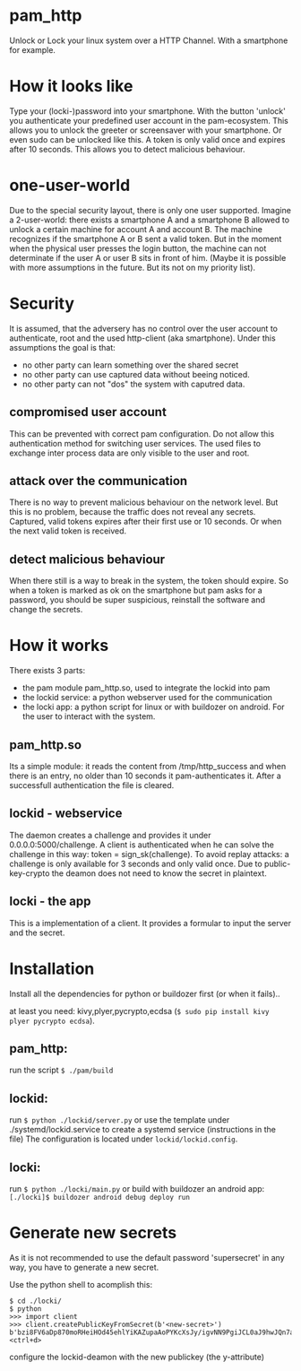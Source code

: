 # pam_http
Unlock or Lock your linux system over a HTTP Channel. With a smartphone for example.

# How it looks like
Type your (locki-)password into your smartphone. With the button 'unlock' you authenticate your predefined user account in the pam-ecosystem. 
This allows you to unlock the greeter or screensaver with your smartphone. Or even sudo can be unlocked like this.
A token is only valid once and expires after 10 seconds. This allows you to detect malicious behaviour.

# one-user-world
Due to the special security layout, there is only one user supported. Imagine a 2-user-world: there exists a smartphone A and a smartphone B allowed to unlock a certain machine for account A and account B.
The machine recognizes if the smartphone A or B sent a valid token. But in the moment when the physical user presses the login button, the machine can not determinate if the user A or user B sits in front of him.
(Maybe it is possible with more assumptions in the future.
But its not on my priority list).

# Security
It is assumed, that the adversery has no control over the user account to authenticate, root and the used http-client (aka smartphone).
Under this assumptions the goal is that:
 * no other party can learn something over the shared secret
 * no other party can use captured data without beeing noticed.
 * no other party can not "dos" the system with caputred data.

## compromised user account
This can be prevented with correct pam configuration. Do not allow this authentication method for switching user services.
The used files to exchange inter process data are only visible to the user and root.

## attack over the communication
There is no way to prevent malicious behaviour on the network level.
But this is no problem, because the traffic does not reveal any secrets.
Captured, valid tokens expires after their first use or 10 seconds.
Or when the next valid token is received.

## detect malicious behaviour
When there still is a way to break in the system, the token should expire. 
So when a token is marked as ok on the smartphone but pam asks for a password, you should be super suspicious,
reinstall the software and change the secrets.

# How it works
There exists 3 parts:
 * the pam module pam_http.so, used to integrate the lockid into pam
 * the lockid service: a python webserver used for the communication
 * the locki app: a python script for linux or with buildozer on android. For the user to interact with the system.

## pam_http.so
Its a simple module: it reads the content from /tmp/http_success and when there is an entry, no older than 10 seconds it pam-authenticates it.
After a successfull authentication the file is cleared.

## lockid - webservice
The daemon creates a challenge and provides it under 0.0.0.0:5000/challenge. A client is authenticated when he can solve the challenge in this way:
token = sign_sk(challenge). To avoid replay attacks: a challenge is only available for 3 seconds and only valid once.
Due to public-key-crypto the deamon does not need to know the secret in plaintext. 

## locki - the app
This is a implementation of a client. It provides a formular to input the server and the secret.

# Installation 
Install all the dependencies for python or buildozer first (or when it fails)..

at least you need: kivy,plyer,pycrypto,ecdsa (`$ sudo pip install kivy plyer pycrypto ecdsa`).

## pam_http:
run the script `$ ./pam/build`

## lockid:
run `$ python ./lockid/server.py`
or use the template under ./systemd/lockid.service to create a systemd service (instructions in the file)
The configuration is located under `lockid/lockid.config`.

## locki:
run `$ python ./locki/main.py`
or build with buildozer an android app: `[./locki]$ buildozer android debug deploy run`

# Generate new secrets
As it is not recommended to use the default password 'supersecret' in any way, you have to generate a new secret. 

Use the python shell to acomplish this:

```
$ cd ./locki/
$ python
>>> import client
>>> client.createPublicKeyFromSecret(b'<new-secret>')
b'bzi8FV6aDp870moRHeiHOd45ehlYiKAZupaAoPYKcXsJy/igvNN9PgiJCL0aJ9hwJQn7aLMenGNUOg0Fw2lSwQ=='
<ctrl+d>
```

configure the lockid-deamon with the new publickey (the y-attribute)


